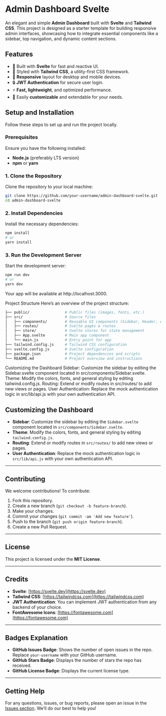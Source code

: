 # Admin Dashboard Svelte

An elegant and simple **Admin Dashboard** built with **Svelte** and **Tailwind CSS**. This project is designed as a starter template for building responsive admin interfaces, showcasing how to integrate essential components like a sidebar, top navigation, and dynamic content sections.

## Features

- 🚀 Built with **Svelte** for fast and reactive UI.
- 🎨 Styled with **Tailwind CSS**, a utility-first CSS framework.
- 📱 **Responsive** layout for desktop and mobile devices.
- 🔒 **JWT Authentication** for secure user login.
- ⚡️ **Fast, lightweight**, and optimized performance.
- 🔧 Easily **customizable** and extendable for your needs.


## Setup and Installation

Follow these steps to set up and run the project locally.

### Prerequisites

Ensure you have the following installed:
- **Node.js** (preferably LTS version)
- **npm** or **yarn**

### 1. Clone the Repository

Clone the repository to your local machine:

```bash
git clone https://github.com/your-username/admin-dashboard-svelte.git
cd admin-dashboard-svelte
```
### 2. Install Dependencies
Install the necessary dependencies:
```bash
npm install
# or
yarn install
```
### 3. Run the Development Server
Start the development server:
```bash
npm run dev
# or
yarn dev
```
Your app will be available at http://localhost:3000.

Project Structure
Here’s an overview of the project structure:
```bash
├── public/                # Public files (images, fonts, etc.)
├── src/                   # Source files
│   ├── components/        # Reusable UI components (Sidebar, Header, etc.)
│   ├── routes/            # Svelte pages & routes
│   ├── store/             # Svelte stores for state management
│   ├── App.svelte         # Main app component
│   └── main.js            # Entry point for app
├── tailwind.config.js     # Tailwind CSS configuration
├── svelte.config.js       # Svelte configuration
├── package.json           # Project dependencies and scripts
└── README.md              # Project overview and instructions
```
Customizing the Dashboard
Sidebar: Customize the sidebar by editing the Sidebar.svelte component located in src/components/Sidebar.svelte.
Theme: Modify the colors, fonts, and general styling by editing tailwind.config.js.
Routing: Extend or modify routes in src/routes/ to add new views or pages.
User Authentication: Replace the mock authentication logic in src/lib/api.js with your own authentication API.

## Customizing the Dashboard

- **Sidebar**: Customize the sidebar by editing the `Sidebar.svelte` component located in `src/components/Sidebar.svelte`.
- **Theme**: Modify the colors, fonts, and general styling by editing `tailwind.config.js`.
- **Routing**: Extend or modify routes in `src/routes/` to add new views or pages.
- **User Authentication**: Replace the mock authentication logic in `src/lib/api.js` with your own authentication API.

---

## Contributing

We welcome contributions! To contribute:

1. Fork this repository.
2. Create a new branch (`git checkout -b feature-branch`).
3. Make your changes.
4. Commit your changes (`git commit -am 'Add new feature'`).
5. Push to the branch (`git push origin feature-branch`).
6. Create a new Pull Request.

---

## License

This project is licensed under the **MIT License**.

---

## Credits

- **Svelte**: [https://svelte.dev](https://svelte.dev)
- **Tailwind CSS**: [https://tailwindcss.com](https://tailwindcss.com)
- **JWT Authentication**: You can implement JWT authentication from any backend of your choice.
- **FontAwesome Icons**: [https://fontawesome.com](https://fontawesome.com)

---

## Badges Explanation

- **GitHub Issues Badge**: Shows the number of open issues in the repo. Replace `your-username` with your GitHub username.
- **GitHub Stars Badge**: Displays the number of stars the repo has received.
- **GitHub License Badge**: Displays the current license type.

---

## Getting Help

For any questions, issues, or bug reports, please open an issue in the [Issues section](https://github.com/your-username/admin-dashboard-svelte/issues). We’ll do our best to help you!
